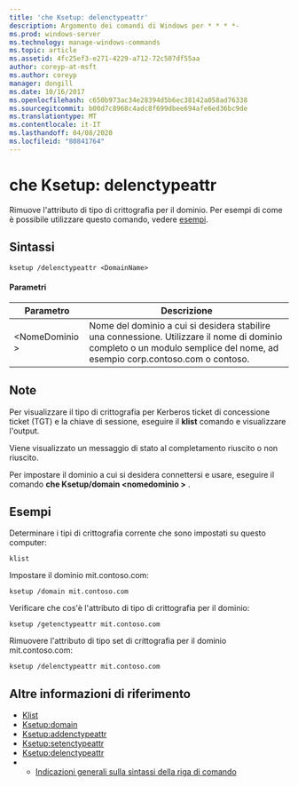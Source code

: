 ```yaml
---
title: 'che Ksetup: delenctypeattr'
description: Argomento dei comandi di Windows per * * * *-
ms.prod: windows-server
ms.technology: manage-windows-commands
ms.topic: article
ms.assetid: 4fc25ef3-e271-4229-a712-72c507df55aa
author: coreyp-at-msft
ms.author: coreyp
manager: dongill
ms.date: 10/16/2017
ms.openlocfilehash: c650b973ac34e28394d5b6ec38142a058ad76338
ms.sourcegitcommit: b00d7c8968c4adc8f699dbee694afe6ed36bc9de
ms.translationtype: MT
ms.contentlocale: it-IT
ms.lasthandoff: 04/08/2020
ms.locfileid: "80841764"
---
```

# <a name="ksetupdelenctypeattr"></a>che Ksetup: delenctypeattr



Rimuove l'attributo di tipo di crittografia per il dominio. Per esempi di come è possibile utilizzare questo comando, vedere [esempi](#BKMK_Examples).

## <a name="syntax"></a>Sintassi

```
ksetup /delenctypeattr <DomainName> 
```

#### <a name="parameters"></a>Parametri

|Parametro|Descrizione|
|---------|-----------|
|\<NomeDominio >|Nome del dominio a cui si desidera stabilire una connessione. Utilizzare il nome di dominio completo o un modulo semplice del nome, ad esempio corp.contoso.com o contoso.|

## <a name="remarks"></a>Note

Per visualizzare il tipo di crittografia per Kerberos ticket di concessione ticket (TGT) e la chiave di sessione, eseguire il **klist** comando e visualizzare l'output.

Viene visualizzato un messaggio di stato al completamento riuscito o non riuscito.

Per impostare il dominio a cui si desidera connettersi e usare, eseguire il comando **che Ksetup/domain \<nomedominio >** .

## <a name="examples"></a><a name=BKMK_Examples></a>Esempi

Determinare i tipi di crittografia corrente che sono impostati su questo computer:
```
klist
```
Impostare il dominio mit.contoso.com:
```
ksetup /domain mit.contoso.com
```
Verificare che cos'è l'attributo di tipo di crittografia per il dominio:
```
ksetup /getenctypeattr mit.contoso.com
```
Rimuovere l'attributo di tipo set di crittografia per il dominio mit.contoso.com:
```
ksetup /delenctypeattr mit.contoso.com
```

## <a name="additional-references"></a>Altre informazioni di riferimento

-   [Klist](klist.md)
-   [Ksetup:domain](ksetup-domain.md)
-   [Ksetup:addenctypeattr](ksetup-addenctypeattr.md)
-   [Ksetup:setenctypeattr](ksetup-setenctypeattr.md)
-   [Ksetup:delenctypeattr](ksetup-delenctypeattr.md)
-   - [Indicazioni generali sulla sintassi della riga di comando](command-line-syntax-key.md)